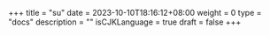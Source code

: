 +++
title = "su"
date = 2023-10-10T18:16:12+08:00
weight = 0
type = "docs"
description = ""
isCJKLanguage = true
draft = false
+++